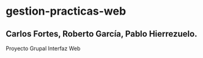 # gestion-practicas-web
## Carlos Fortes, Roberto García, Pablo Hierrezuelo.
Proyecto Grupal Interfaz Web

